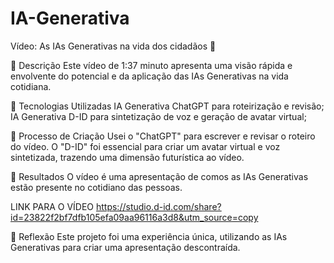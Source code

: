 # IA-Generativa

Vídeo: As IAs Generativas na vida dos cidadãos 🎥

📒 Descrição
Este vídeo de 1:37 minuto apresenta uma visão rápida e envolvente do potencial e da aplicação das IAs Generativas na vida cotidiana.

🤖 Tecnologias Utilizadas
IA Generativa ChatGPT para roteirização e revisão;
IA Generativa D-ID para sintetização de voz e geração de avatar virtual;


🧐 Processo de Criação
Usei o "ChatGPT" para escrever e revisar o roteiro do vídeo. O "D-ID" foi essencial para criar um avatar virtual e voz sintetizada, trazendo uma dimensão futurística ao vídeo. 

🚀 Resultados
O vídeo é uma apresentação de comos as IAs Generativas estão presente no cotidiano das pessoas.

LINK PARA O VÍDEO
https://studio.d-id.com/share?id=23822f2bf7dfb105efa09aa96116a3d8&utm_source=copy

💭 Reflexão
Este projeto foi uma experiência única, utilizando as IAs Generativas para criar uma apresentação descontraída.  
